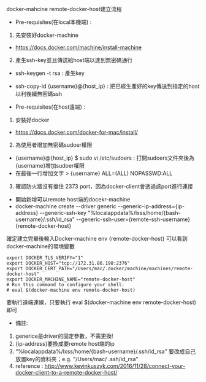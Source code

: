 docker-mahcine remote-docker-host建立流程

- Pre-requisites(在local本機端) : 
1. 先安裝好docker-machine
- https://docs.docker.com/machine/install-machine
2. 產生ssh-key並且傳送給host端以達到無密碼通行
- ssh-keygen -t rsa  : 產生key
- ssh-copy-id {username}@{host_ip} :  把已經生產好的key傳送到指定的host以利後續無密碼ssh

- Pre-requisites(在host遠端) : 
1. 安裝好docker
- https://docs.docker.com/docker-for-mac/install/
2. 為使用者增加無密碼sudoer權限
- {username}@{host_ip} $ sudo vi /etc/sudoers : 打開sudoers文件夾後為{username}增加sudoer權限
- 在最後一行增加文字  > {username} ALL=(ALL) NOPASSWD:ALL
3. 確認防火牆沒有擋住 2373 port，因為docker-client會透過該port進行連接

- 開始新增可以remote host端的docekr-machine
- docker-machine create --driver generic --generic-ip-address={ip-address} --generic-ssh-key "%localappdata%/lxss/home/{bash-username}/.ssh/id_rsa" --generic-ssh-user={remote-ssh-username} {remote-docker-host}


確定建立完畢後輸入Docker-machine env {remote-docker-host} 可以看到docker-machine的環境變數
```
export DOCKER_TLS_VERIFY="1"
export DOCKER_HOST="tcp://172.31.86.190:2376"
export DOCKER_CERT_PATH="/Users/mac/.docker/machine/machines/remote-docker-host"
export DOCKER_MACHINE_NAME="remote-docker-host"
# Run this command to configure your shell: 
# eval $(docker-machine env remote-docker-host)
```
要執行遠端連線，只要執行 eval $(docker-machine env remote-docker-host) 即可

- 備註:
1. generice是driver的固定參數，不需更換!
2. {ip-address}要換成要remote host端的ip
3. “%localappdata%/lxss/home/{bash-username}/.ssh/id_rsa" 要改成自己放置key的資料夾；e.g. "/Users/mac/ .ssh/id_rsa"
4. reference : http://www.kevinkuszyk.com/2016/11/28/connect-your-docker-client-to-a-remote-docker-host/
